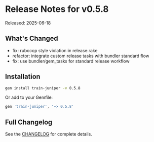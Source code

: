 # Release Notes for v0.5.8

Released: 2025-06-18

## What's Changed

- fix: rubocop style violation in release.rake
- refactor: integrate custom release tasks with bundler standard flow
- fix: use bundler/gem_tasks for standard release workflow

## Installation

```bash
gem install train-juniper -v 0.5.8
```

Or add to your Gemfile:

```ruby
gem 'train-juniper', '~> 0.5.8'
```

## Full Changelog

See the [CHANGELOG](/CHANGELOG/) for complete details.
